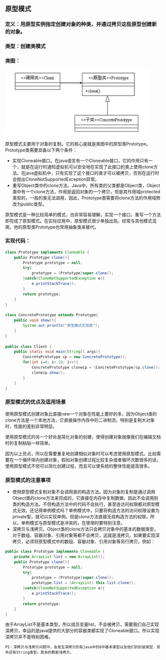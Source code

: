 ## 原型模式
### 定义：用原型实例指定创建对象的种类，并通过拷贝这些原型创建新的对象。

### 类型：创建类模式

### 类图：

![原型模式类图](images/prototype-pattern-1.jpg "原型模式")

原型模式主要用于对象的复制，它的核心是就是类图中的原型类Prototype。Prototype类需要具备以下两个条件：

* 实现Cloneable接口。在java语言有一个Cloneable接口，它的作用只有一个，就是在运行时通知虚拟机可以安全地在实现了此接口的类上使用clone方法。在java虚拟机中，只有实现了这个接口的类才可以被拷贝，否则在运行时会抛出CloneNotSupportedException异常。
* 重写Object类中的clone方法。Java中，所有类的父类都是Object类，Object类中有一个clone方法，作用是返回对象的一个拷贝，但是其作用域protected类型的，一般的类无法调用，因此，Prototype类需要将clone方法的作用域修改为public类型。

原型模式是一种比较简单的模式，也非常容易理解，实现一个接口，重写一个方法即完成了原型模式。在实际应用中，原型模式很少单独出现。经常与其他模式混用，他的原型类Prototype也常用抽象类来替代。

### 实现代码：
```java
class Prototype implements Cloneable {
    public Prototype clone(){
        Prototype prototype = null;
        try{
            prototype = (Prototype)super.clone();
        }catch(CloneNotSupportedException e){
            e.printStackTrace();
        }
        return prototype;
    }
}

class ConcretePrototype extends Prototype{
    public void show(){
        System.out.println("原型模式实现类");
    }
}

public class Client {
    public static void main(String[] args){
        ConcretePrototype cp = new ConcretePrototype();
        for(int i=0; i< 10; i++){
            ConcretePrototype clonecp = (ConcretePrototype)cp.clone();
            clonecp.show();
        }
    }
}
```

### 原型模式的优点及适用场景

使用原型模式创建对象比直接new一个对象在性能上要好的多，因为Object类的clone方法是一个本地方法，它直接操作内存中的二进制流，特别是复制大对象时，性能的差别非常明显。

使用原型模式的另一个好处是简化对象的创建，使得创建对象就像我们在编辑文档时的复制粘贴一样简单。

因为以上优点，所以在需要重复地创建相似对象时可以考虑使用原型模式。比如需要在一个循环体内创建对象，假如对象创建过程比较复杂或者循环次数很多的话，使用原型模式不但可以简化创建过程，而且可以使系统的整体性能提高很多。

### 原型模式的注意事项

* 使用原型模式复制对象不会调用类的构造方法。因为对象的复制是通过调用Object类的clone方法来完成的，它直接在内存中复制数据，因此不会调用到类的构造方法。不但构造方法中的代码不会执行，甚至连访问权限都对原型模式无效。还记得单例模式吗？单例模式中，只要将构造方法的访问权限设置为private型，就可以实现单例。但是clone方法直接无视构造方法的权限，所以，单例模式与原型模式是冲突的，在使用时要特别注意。
* 深拷贝与浅拷贝。Object类的clone方法只会拷贝对象中的基本的数据类型，对于数组、容器对象、引用对象等都不会拷贝，这就是浅拷贝。如果要实现深拷贝，必须将原型模式中的数组、容器对象、引用对象等另行拷贝。例如：
```java
public class Prototype implements Cloneable {
    private ArrayList list = new ArrayList();
    public Prototype clone(){
        Prototype prototype = null;
        try{
            prototype = (Prototype)super.clone();
            prototype.list = (ArrayList) this.list.clone();
        }catch(CloneNotSupportedException e){
            e.printStackTrace();
        }
        return prototype;
    }
}
```
由于ArrayList不是基本类型，所以成员变量list，不会被拷贝，需要我们自己实现深拷贝，幸运的是java提供的大部分的容器类都实现了Cloneable接口。所以实现深拷贝并不是特别困难。

`PS：深拷贝与浅拷贝问题中，会发生深拷贝的有java中的8中基本类型以及他们的封装类型，另外还有String类型。其余的都是浅拷贝。`

